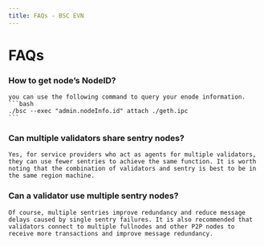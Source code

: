 ```yaml
---
title: FAQs - BSC EVN
---
```


# FAQs

### How to get node’s NodeID?

    you can use the following command to query your enode information.
    ```bash
    ./bsc --exec "admin.nodeInfo.id" attach ./geth.ipc
    ```

### Can multiple validators share sentry nodes?

    Yes, for service providers who act as agents for multiple validators, they can use fewer sentries to achieve the same function. It is worth noting that the combination of validators and sentry is best to be in the same region machine. 

### Can a validator use multiple sentry nodes?

    Of course, multiple sentries improve redundancy and reduce message delays caused by single sentry failures. It is also recommended that validators connect to multiple fullnodes and other P2P nodes to receive more transactions and improve message redundancy.
